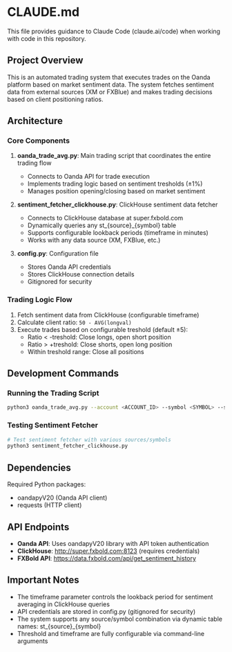 # CLAUDE.md

This file provides guidance to Claude Code (claude.ai/code) when working with code in this repository.

## Project Overview

This is an automated trading system that executes trades on the Oanda platform based on market sentiment data. The system fetches sentiment data from external sources (XM or FXBlue) and makes trading decisions based on client positioning ratios.

## Architecture

### Core Components

1. **oanda_trade_avg.py**: Main trading script that coordinates the entire trading flow
   - Connects to Oanda API for trade execution
   - Implements trading logic based on sentiment tresholds (±1%)
   - Manages position opening/closing based on market sentiment

2. **sentiment_fetcher_clickhouse.py**: ClickHouse sentiment data fetcher
   - Connects to ClickHouse database at super.fxbold.com
   - Dynamically queries any st_{source}_{symbol} table
   - Supports configurable lookback periods (timeframe in minutes)
   - Works with any data source (XM, FXBlue, etc.)

3. **config.py**: Configuration file
   - Stores Oanda API credentials
   - Stores ClickHouse connection details
   - Gitignored for security

### Trading Logic Flow

1. Fetch sentiment data from ClickHouse (configurable timeframe)
2. Calculate client ratio: `50 - AVG(longval)`
3. Execute trades based on configurable treshold (default ±5):
   - Ratio < -treshold: Close longs, open short position
   - Ratio > +treshold: Close shorts, open long position
   - Within treshold range: Close all positions

## Development Commands

### Running the Trading Script
```bash
python3 oanda_trade_avg.py --account <ACCOUNT_ID> --symbol <SYMBOL> --source <xm|fxblue> --timeframe <MINUTES> --units <TRADE_SIZE> [--treshold <VALUE>]
```

### Testing Sentiment Fetcher
```bash
# Test sentiment fetcher with various sources/symbols
python3 sentiment_fetcher_clickhouse.py
```

## Dependencies

Required Python packages:
- oandapyV20 (Oanda API client)
- requests (HTTP client)

## API Endpoints

- **Oanda API**: Uses oandapyV20 library with API token authentication
- **ClickHouse**: http://super.fxbold.com:8123 (requires credentials)
- **FXBold API**: https://data.fxbold.com/api/get_sentiment_history

## Important Notes

- The timeframe parameter controls the lookback period for sentiment averaging in ClickHouse queries
- API credentials are stored in config.py (gitignored for security)
- The system supports any source/symbol combination via dynamic table names: st_{source}_{symbol}
- Threshold and timeframe are fully configurable via command-line arguments